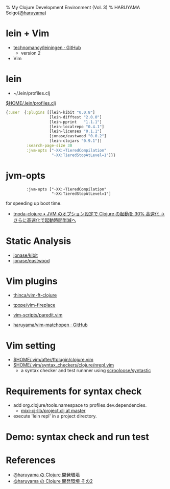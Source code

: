 % My Clojure Development Environment (Vol. 3)
% HARUYAMA Seigo([@haruyama](https://twitter.com/haruyama))

# lein + Vim

* [technomancy/leiningen · GitHub](https://github.com/technomancy/leiningen)
    * version 2
* Vim

# lein

* ~/.lein/profiles.clj

[$HOME/.lein/profiles.clj](https://github.com/haruyama/Settings/blob/30f57c9b82392007e45bec211b775be0e34fd7f8/.lein/profiles.clj)

```clojure
{:user  {:plugins [[lein-kibit "0.0.8"]
                   [lein-difftest "2.0.0"]
                   [lein-pprint   "1.1.1"]
                   [lein-localrepo "0.4.1"]
                   [lein-licenses "0.1.1"]
                   [jonase/eastwood "0.0.2"]
                   [lein-clojars "0.9.1"]]
         :search-page-size 30
         :jvm-opts ["-XX:+TieredCompilation"
                    "-XX:TieredStopAtLevel=1"]}}
```

# jvm-opts

```
         :jvm-opts ["-XX:+TieredCompilation"
                    "-XX:TieredStopAtLevel=1"]
```

for speeding up boot time.

* [tnoda-clojure • JVM のオプション設定で Clojure の起動を 30% 高速化 → さらに高速化で起動時間半減へ](http://tnoda-clojure.tumblr.com/post/51495039433/jvm-clojure-30)

# Static Analysis

* [jonase/kibit](https://github.com/jonase/kibit/)
* [jonase/eastwood](https://github.com/jonase/eastwood)

# Vim plugins

* [thinca/vim-ft-clojure](https://github.com/thinca/vim-ft-clojure)
* [tpope/vim-fireplace](https://github.com/tpope/vim-fireplace)

* [vim-scripts/paredit.vim](https://github.com/vim-scripts/paredit.vim)

* [haruyama/vim-matchopen · GitHub](https://github.com/haruyama/vim-matchopen)

# Vim setting

* [$HOME/.vim/after/ftplugin/clojure.vim](https://github.com/haruyama/Settings/blob/30f57c9b82392007e45bec211b775be0e34fd7f8/.vim/after/ftplugin/clojure.vim)
* [$HOME/.vim/syntax_checkers/clojure/nrepl.vim](https://github.com/haruyama/Settings/blob/30f57c9b82392007e45bec211b775be0e34fd7f8/.vim/syntax_checkers/clojure/nrepl.vim)
    * a syntax checker and test runnner using [scrooloose/syntastic](https://github.com/scrooloose/syntastic)

# Requirements for syntax check

* add org.clojure/tools.namespace to profiles.dev.dependencies.
    * [mixi-cj-lib/project.clj at master](https://github.com/haruyama/mixi-cj-lib/blob/master/project.clj)
* execute 'lein repl' in a project directory.

# Demo: syntax check and run test

# References

* [@haruyama の Clojure 開発環境](http://haruyama.github.com/Clojure20121021/haruyama.html)
* [@haruyama の Clojure 開発環境 その2](http://haruyama.github.com/Clojure20130317/haruyama2.html)

